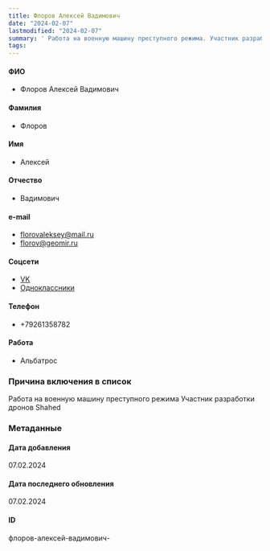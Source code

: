 ```yaml
---
title: Флоров Алексей Вадимович
date: "2024-02-07"
lastmodified: "2024-02-07"
summary: ' Работа на военную машину преступного режима. Участник разработки дронов Shahed'
tags: 
---
```

<!--# pp2-->
<!--## Фигурант-->
<!--### Личные данные-->
#### ФИО
- Флоров Алексей Вадимович
#### Фамилия
- Флоров
#### Имя
- Алексей
#### Отчество
- Вадимович
#### e-mail
- florovaleksey@mail.ru
- florov@geomir.ru
#### Соцсети
- [VK](https://vk.com/id60194592)
- [Одноклассники](https://ok.ru/profile/522779198734)
#### Телефон
- +79261358782
#### Работа
- Альбатрос
### Причина включения в список
Работа на военную машину преступного режима
Участник разработки дронов Shahed
### Метаданные
#### Дата добавления
07.02.2024
#### Дата последнего обновления
07.02.2024
#### ID
флоров-алексей-вадимович-
<!--## END;-->

